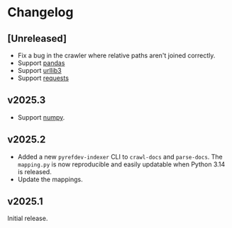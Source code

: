# Changelog

## [Unreleased]

- Fix a bug in the crawler where relative paths aren't joined correctly.
- Support [pandas](https://pandas.pydata.org/docs/reference/index.html)
- Support [urllib3](https://urllib3.readthedocs.io/en/stable/reference/index.html)
- Support [requests](https://requests.readthedocs.io/en/latest/)

## v2025.3

- Support [numpy](https://numpy.org/doc/stable/reference/index.html).

## v2025.2

- Added a new `pyrefdev-indexer` CLI to `crawl-docs` and `parse-docs`. The `mapping.py` is now reproducible and easily updatable when Python 3.14 is released.
- Update the mappings.

## v2025.1

Initial release.
